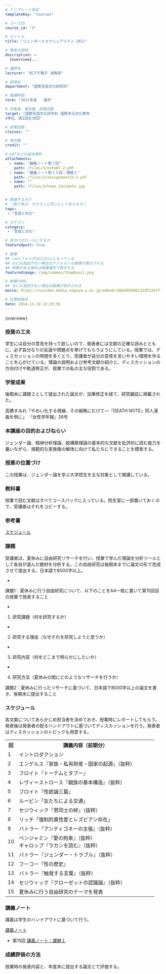 ```yaml
---
# テンプレート指定
templateKey: "courses"

# コースID
course_id: "3"

# タイトル
title: "ジェンダーとセクシュアリティ-2011"

# 簡単な説明
description: >-
  {overview}...

# 講師名
lecturer: "松下千雅子 准教授"

# 部局名
department: "国際言語文化研究科"

# 開講時限
term: "2011年度	通年"

# 対象者、単位数、授業回数
target: "国際言語文化研究科 国際多元文化専攻
4単位、週1回全30回"

# 授業回数
classes: ""

# 単位数
credit: ""

# pdfなどの追加資料
attachments: 
  - name: "講義ノート第７回" 
    path: /files/3/note07-2.pdf
  - name: "講義ノート第１５回：課題１" 
    path: /files/3/assignment15-1.pdf
  - name: "" 
    path: /files/3/home_tanimoto.jpg


# 関連するタグ
# （取り急ぎ、カテゴリと同じにしてあります。）
tags:
 - "言語と文化"

# カテゴリ
category:
 - "言語と文化"

# 色付けのロールにするか
featuredpost: true

# 画像
## rootフォルダはstaticになっている
## なにも指定がない場合はデフォルトの画像が表示される
## 映像がある場合は映像優先で表示する
featuredimage: /img/common/thumbnail.png

# 映像のURL
## なにも指定がない場合は画像が表示される
movie: https://nuvideo.media.nagoya-u.ac.jp/embed/148ed93686122df2d47ff604449f1e5c402af8c2

# 記事投稿日
date: 2014-11-19 22:25:55
---
```



{overview}


### 授業の工夫

学生には自分の意見を持って欲しいので、発表者には文献の正確な読みとともに、必ず自分なりの反論や問題点を挙げてもらうようにしている。授業では、ディスカッションの時間を多くとり、受講者が自分の意見を言いやすい環境を作ることを心がけている。理論の説明および参考文献の紹介と、ディスカッションの方向付けや軌道修正が、授業での私の主な役割である。

### 学習成果

後期末に課題２として提出された論文が、加筆修正を経て、研究雑誌に掲載された。

高橋すみれ「やおい化する視線、その戦略にむけて—『DEATH NOTE』同人漫画を例に」 『女性学年報』26号





### 本講座の目的およびねらい

ジェンダー論、精神分析理論、脱構築理論の基本的な文献を批評的に読む能力を養いながら、規範的な家族像の解体に向けて私たちにできることを模索する。

### 授業の位置づけ

この授業は、ジェンダー論を学ぶ大学院生を主な対象として開講している。

### 教科書

授業で読む文献はすべてコースパックに入っている。院生室に一部置いておくので、受講者はそれをコピーする。

### 参考書

[スケジュール](#スケジュール) 

### 課題

受講者は、夏休みに自由研究リサーチを行い、授業で学んだ理論を分析ツールとして各自が選んだ題材を分析する。この自由研究は後期末までに論文の形で完成させて提出する。日本語で8000字以上。

-
課題1：夏休みに行う自由研究について、以下のことをA4一枚に書いて第15回目の授業で発表すること


-
1. 研究課題（何を研究するか）


-
2. 研究する理由（なぜそれを研究しようと思うか）


-
3. 研究内容（何をどこまで明らかにしたいか）


-
4. 研究方法（夏休みの間にどのようなリサーチを行うか）


課題2：夏休みに行ったリサーチに基づいて、日本語で8000字以上の論文を書き、後期末に提出すること


<h3>スケジュール</h3>

<p>各文献についてあらかじめ担当者を決めておき、授業時にレポートしてもらう。発表後は発表者の配るハンドアウトに基づいてディスカッションを行う。発表者はディスカッションのトピックも用意する。</p>

<table class="basic" width="450">

<tr>
<th width="20"class="center">回</th>
<th width="430"class="center">講義内容（前期分）</th>
</tr>

<tr>
<td class="center">1</td>
<td>イントロダクション</td>
</tr>

<tr>
<td class="center">2</td>
<td>エンゲルス『家族・私有財産・国家の起源』（抜粋）</td>
</tr>

<tr>
<td class="center">3</td>
<td>フロイト『トーテムとタブー』</td>
</tr>

<tr>
<td class="center">4</td>
<td>レヴィ＝ストロース『親族の基本構造』（抜粋）</td>
</tr>

<tr>
<td class="center">5</td>
<td>フロイト『性欲論三篇』</td>
</tr>

<tr>
<td class="center">6</td>
<td>ルービン「女たちによる交通」</td>
</tr>

<tr>
<td class="center">7</td>
<td>セジウィック『男同士の絆』（抜粋）</td>
</tr>

<tr>
<td class="center">8</td>
<td>リッチ「強制的異性愛とレズビアン存在」</td>
</tr>

<tr>
<td class="center">9</td>
<td>バトラー『アンティゴネーの主張』（抜粋）</td>
</tr>

<tr>
<td class="center">10</td>
<td>ベンジャミン『愛の拘束』（抜粋）<br>
ギャロップ『ラカンを読む』（抜粋）</td>
</tr>

<tr>
<td class="center">11</td>
<td>バトラー『ジェンダー・トラブル』（抜粋）</td>
</tr>

<tr>
<td class="center">12</td>
<td>フーコー『性の歴史』</td>
</tr>

<tr>
<td class="center">13</td>
<td>バトラー『触発する言葉』（抜粋）</td>
</tr>

<tr>
<td class="center">14</td>
<td>セジウィック『クローゼットの認識論』（抜粋）</td>
</tr>

<tr>
<td class="center">15</td>
<td>夏休みに行う自由研究のテーマを発表</td>

</tr>
</table>


<h3>講義ノート</h3>
<p>講義は学生のハンドアウトに基づいて行う。</p>


[講義ノート](/files/3/note07-2.pdf) 

- 第15回
[講義ノート：課題１](/files/3/assignment15-1.pdf) 











<h3>成績評価の方法</h3>
<p>授業時の発表内容と、年度末に提出する論文とで評価する。</p>


